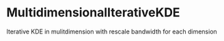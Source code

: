 # MultidimensionalIterativeKDE
Iterative KDE in mulitdimension with rescale bandwidth for each dimension
